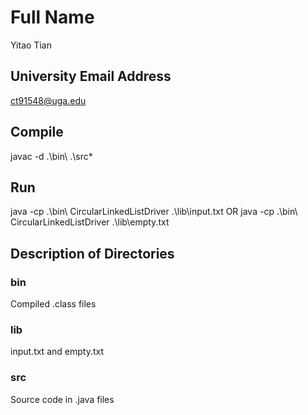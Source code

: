 # Full Name

Yitao Tian

## University Email Address

ct91548@uga.edu

## Compile

javac -d .\bin\ .\src\*

## Run

java -cp .\bin\ CircularLinkedListDriver .\lib\input.txt
OR
java -cp .\bin\ CircularLinkedListDriver .\lib\empty.txt

## Description of Directories

### bin

Compiled .class files

### lib

input.txt and empty.txt

### src

Source code in .java files
